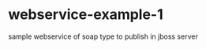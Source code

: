 webservice-example-1
====================

sample webservice of soap type to publish in jboss server
